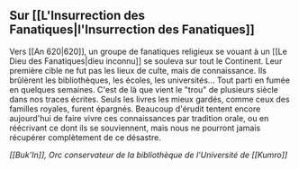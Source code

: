 ## __Sur [[L'Insurrection des Fanatiques|l'Insurrection des Fanatiques]]__
Vers [[An 620|620]], un groupe de fanatiques religieux se vouant à un [[Le Dieu des Fanatiques|dieu inconnu]] se souleva sur tout le Continent. Leur première cible ne fut pas les lieux de culte, mais de connaissance. Ils brûlèrent les bibliothèques, les écoles, les universités... Tout parti en fumée en quelques semaines. C'est de là que vient le "trou" de plusieurs siècle dans nos traces écrites. Seuls les livres les mieux gardés, comme ceux des familles royales, furent épargnés. Beaucoup d'érudit tentent encore aujourd'hui de faire vivre ces connaissances par tradition orale, ou en réécrivant ce dont ils se souviennent, mais nous ne pourront jamais récupérer complètement de ce désastre.

*[[Buk'In]], Orc conservateur de la bibliothèque de l'Université de [[Kumro]]*

